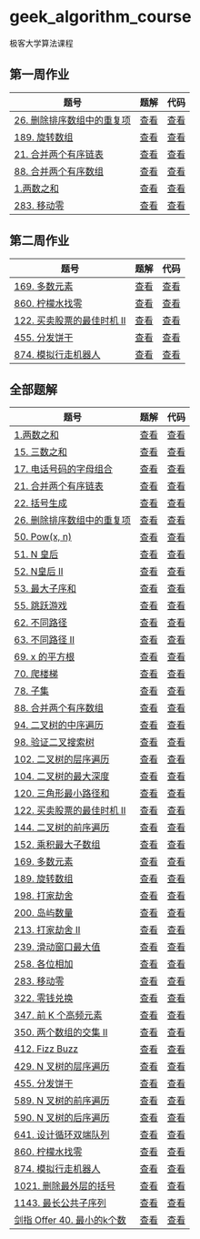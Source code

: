 # geek_algorithm_course
极客大学算法课程

## 第一周作业

题号 | 题解 | 代码
-- | -- | --
[26. 删除排序数组中的重复项](https://leetcode-cn.com/problems/remove-duplicates-from-sorted-array/) | [查看](./page/26.md) | [查看](./source/26.js)
[189. 旋转数组](https://leetcode-cn.com/problems/rotate-array/) | [查看](./page/189.md) | [查看](./source/189.js)
[21. 合并两个有序链表](https://leetcode-cn.com/problems/merge-two-sorted-lists/) | [查看](./page/21.md) | [查看](./source/21.js)
[88. 合并两个有序数组](https://leetcode-cn.com/problems/merge-sorted-array/) | [查看](./page/88.md) | [查看](./source/88.js)
[1.两数之和](https://leetcode-cn.com/problems/two-sum/) | [查看](./page/1.md) | [查看](./source/1.js)
[283. 移动零](https://leetcode-cn.com/problems/two-sum/) | [查看](./page/283.md) | [查看](./source/283.js)

## 第二周作业
题号 | 题解 | 代码
-- | -- | --
[169. 多数元素](https://leetcode-cn.com/problems/majority-element/) | [查看](./page/169.md) | [查看](./source/169.js)
[860. 柠檬水找零](https://leetcode-cn.com/problems/lemonade-change/) | [查看](./page/860.md) | [查看](./source/860.js)
[122. 买卖股票的最佳时机 II](https://leetcode-cn.com/problems/best-time-to-buy-and-sell-stock-ii/) | [查看](./page/122.md) | [查看](./source/122.js)
[455. 分发饼干](https://leetcode-cn.com/problems/assign-cookies/) | [查看](./page/455.md) | [查看](./source/455.js)
[874. 模拟行走机器人](https://leetcode-cn.com/problems/walking-robot-simulation/) | [查看](./page/874.md) | [查看](./source/874.js)


## 全部题解

题号 | 题解 | 代码
-- | -- | --
[1.两数之和](https://leetcode-cn.com/problems/two-sum/) | [查看](./page/1.md) | [查看](./source/1.js)
[15. 三数之和](https://leetcode-cn.com/problems/3sum/) | [查看](./page/15.md) | [查看](./source/15.js)
[17. 电话号码的字母组合](https://leetcode-cn.com/problems/letter-combinations-of-a-phone-number/) | [查看](./page/17.md) | [查看](./source/17.js)
[21. 合并两个有序链表](https://leetcode-cn.com/problems/merge-two-sorted-lists/) | [查看](./page/21.md) | [查看](./source/21.js)
[22. 括号生成](https://leetcode-cn.com/problems/generate-parentheses/) | [查看](./page/22.md) | [查看](./source/22.js)
[26. 删除排序数组中的重复项](https://leetcode-cn.com/problems/remove-duplicates-from-sorted-array/) | [查看](./page/26.md) | [查看](./source/26.js)
[50. Pow(x, n)](https://leetcode-cn.com/problems/powx-n/) | [查看](./page/50.md) | [查看](./source/50.js)
[51. N 皇后](https://leetcode-cn.com/problems/n-queens/) | [查看](./page/51.md) | [查看](./source/51.js)
[52. N皇后 II](https://leetcode-cn.com/problems/n-queens-ii/) | [查看](./page/52.md) | [查看](./source/52.js)
[53. 最大子序和](https://leetcode-cn.com/problems/maximum-subarray/) | [查看](./page/53.md) | [查看](./source/53.js)
[55. 跳跃游戏](https://leetcode-cn.com/problems/jump-game/) | [查看](./page/55.md) | [查看](./source/55.js)
[62. 不同路径](https://leetcode-cn.com/problems/unique-paths/) | [查看](./page/62.md) | [查看](./source/62.js)
[63. 不同路径 II](https://leetcode-cn.com/problems/unique-paths-ii/) | [查看](./page/63.md) | [查看](./source/63.js)
[69. x 的平方根](https://leetcode-cn.com/problems/sqrtx/) | [查看](./page/69.md) | [查看](./source/69.js)
[70. 爬楼梯](https://leetcode-cn.com/problems/climbing-stairs/) | [查看](./page/70.md) | [查看](./source/70.js)
[78. 子集](https://leetcode-cn.com/problems/subsets/) | [查看](./page/78.md) | [查看](./source/78.js)
[88. 合并两个有序数组](https://leetcode-cn.com/problems/merge-sorted-array/) | [查看](./page/88.md) | [查看](./source/88.js)
[94. 二叉树的中序遍历](https://leetcode-cn.com/problems/binary-tree-inorder-traversal/) | [查看](./page/94.md) | [查看](./source/94.js)
[98. 验证二叉搜索树](https://leetcode-cn.com/problems/validate-binary-search-tree/) | [查看](./page/98.md) | [查看](./source/98.js)
[102. 二叉树的层序遍历](https://leetcode-cn.com/problems/binary-tree-level-order-traversal/) | [查看](./page/102.md) | [查看](./source/102.js)
[104. 二叉树的最大深度](https://leetcode-cn.com/problems/maximum-depth-of-binary-tree/) | [查看](./page/104.md) | [查看](./source/104.js)
[120. 三角形最小路径和](https://leetcode-cn.com/problems/triangle/) | [查看](./page/120.md) | [查看](./source/120.js)
[122. 买卖股票的最佳时机 II](https://leetcode-cn.com/problems/best-time-to-buy-and-sell-stock-ii/) | [查看](./page/122.md) | [查看](./source/122.js)
[144. 二叉树的前序遍历](https://leetcode-cn.com/problems/binary-tree-preorder-traversal/) | [查看](./page/144.md) | [查看](./source/144.js)
[152. 乘积最大子数组](https://leetcode-cn.com/problems/maximum-product-subarray/) | [查看](./page/152.md) | [查看](./source/152.js)
[169. 多数元素](https://leetcode-cn.com/problems/majority-element/) | [查看](./page/169.md) | [查看](./source/169.js)
[189. 旋转数组](https://leetcode-cn.com/problems/rotate-array/) | [查看](./page/189.md) | [查看](./source/189.js)
[198. 打家劫舍](https://leetcode-cn.com/problems/house-robber/) | [查看](./page/198.md) | [查看](./source/198.js)
[200. 岛屿数量](https://leetcode-cn.com/problems/number-of-islands/) | [查看](./page/200.md) | [查看](./source/200.js)
[213. 打家劫舍 II](https://leetcode-cn.com/problems/house-robber-ii/) | [查看](./page/213.md) | [查看](./source/213.js)
[239. 滑动窗口最大值](https://leetcode-cn.com/problems/sliding-window-maximum/) | [查看](./page/239.md) | [查看](./source/239.js)
[258. 各位相加](https://leetcode-cn.com/problems/add-digits/) | [查看](./page/258.md) | [查看](./source/258.js)
[283. 移动零](https://leetcode-cn.com/problems/two-sum/) | [查看](./page/283.md) | [查看](./source/283.js)
[322. 零钱兑换](https://leetcode-cn.com/problems/coin-change/) | [查看](./page/322.md) | [查看](./source/322.js)
[347. 前 K 个高频元素](https://leetcode-cn.com/problems/top-k-frequent-elements/) | [查看](./page/347.md) | [查看](./source/347.js)
[350. 两个数组的交集 II](https://leetcode-cn.com/problems/intersection-of-two-arrays-ii/) | [查看](./page/350.md) | [查看](./source/350.js)
[412. Fizz Buzz](https://leetcode-cn.com/problems/fizz-buzz/) | [查看](./page/412.md) | [查看](./source/412.js)
[429. N 叉树的层序遍历](https://leetcode-cn.com/problems/n-ary-tree-level-order-traversal/) | [查看](./page/429.md) | [查看](./source/429.js)
[455. 分发饼干](https://leetcode-cn.com/problems/assign-cookies/) | [查看](./page/455.md) | [查看](./source/455.js)
[589. N 叉树的前序遍历](https://leetcode-cn.com/problems/n-ary-tree-preorder-traversal/) | [查看](./page/589.md) | [查看](./source/589.js)
[590. N 叉树的后序遍历](https://leetcode-cn.com/problems/n-ary-tree-postorder-traversal/) | [查看](./page/590.md) | [查看](./source/590.js)
[641. 设计循环双端队列](https://leetcode-cn.com/problems/design-circular-deque/) | [查看](./page/641.md) | [查看](./source/641.js)
[860. 柠檬水找零](https://leetcode-cn.com/problems/lemonade-change/) | [查看](./page/860.md) | [查看](./source/860.js)
[874. 模拟行走机器人](https://leetcode-cn.com/problems/walking-robot-simulation/) | [查看](./page/874.md) | [查看](./source/874.js)
[1021. 删除最外层的括号](https://leetcode-cn.com/problems/remove-outermost-parentheses/) | [查看](./page/1021.md) | [查看](./source/1021.js)
[1143. 最长公共子序列](https://leetcode-cn.com/problems/longest-common-subsequence/) | [查看](./page/1143.md) | [查看](./source/1143.js)
[剑指 Offer 40. 最小的k个数](https://leetcode-cn.com/problems/zui-xiao-de-kge-shu-lcof/) | [查看](./page/剑指offer-40.md) | [查看](./source/剑指offer-40.js)



